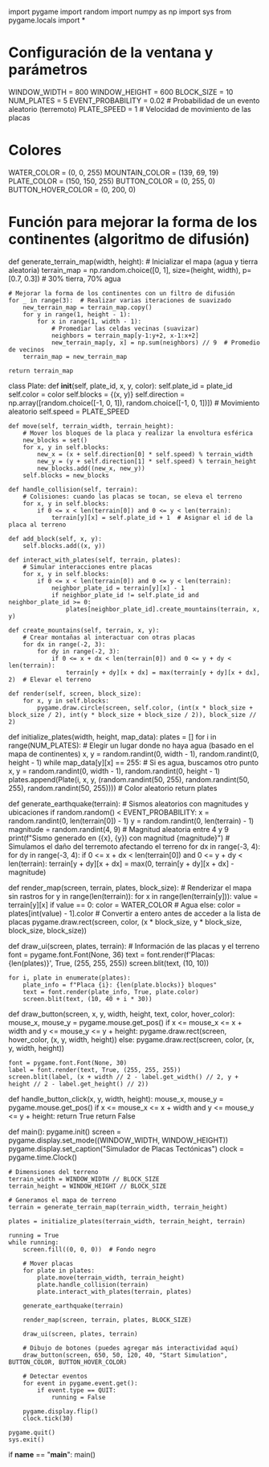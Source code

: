 import pygame
import random
import numpy as np
import sys
from pygame.locals import *

# Configuración de la ventana y parámetros
WINDOW_WIDTH = 800
WINDOW_HEIGHT = 600
BLOCK_SIZE = 10
NUM_PLATES = 5
EVENT_PROBABILITY = 0.02  # Probabilidad de un evento aleatorio (terremoto)
PLATE_SPEED = 1  # Velocidad de movimiento de las placas

# Colores
WATER_COLOR = (0, 0, 255)
MOUNTAIN_COLOR = (139, 69, 19)
PLATE_COLOR = (150, 150, 255)
BUTTON_COLOR = (0, 255, 0)
BUTTON_HOVER_COLOR = (0, 200, 0)

# Función para mejorar la forma de los continentes (algoritmo de difusión)
def generate_terrain_map(width, height):
    # Inicializar el mapa (agua y tierra aleatoria)
    terrain_map = np.random.choice([0, 1], size=(height, width), p=[0.7, 0.3])  # 30% tierra, 70% agua
    
    # Mejorar la forma de los continentes con un filtro de difusión
    for _ in range(3):  # Realizar varias iteraciones de suavizado
        new_terrain_map = terrain_map.copy()
        for y in range(1, height - 1):
            for x in range(1, width - 1):
                # Promediar las celdas vecinas (suavizar)
                neighbors = terrain_map[y-1:y+2, x-1:x+2]
                new_terrain_map[y, x] = np.sum(neighbors) // 9  # Promedio de vecinos
        terrain_map = new_terrain_map
    
    return terrain_map

class Plate:
    def __init__(self, plate_id, x, y, color):
        self.plate_id = plate_id
        self.color = color
        self.blocks = {(x, y)}
        self.direction = np.array([random.choice([-1, 0, 1]), random.choice([-1, 0, 1])])  # Movimiento aleatorio
        self.speed = PLATE_SPEED

    def move(self, terrain_width, terrain_height):
        # Mover los bloques de la placa y realizar la envoltura esférica
        new_blocks = set()
        for x, y in self.blocks:
            new_x = (x + self.direction[0] * self.speed) % terrain_width
            new_y = (y + self.direction[1] * self.speed) % terrain_height
            new_blocks.add((new_x, new_y))
        self.blocks = new_blocks

    def handle_collision(self, terrain):
        # Colisiones: cuando las placas se tocan, se eleva el terreno
        for x, y in self.blocks:
            if 0 <= x < len(terrain[0]) and 0 <= y < len(terrain):
                terrain[y][x] = self.plate_id + 1  # Asignar el id de la placa al terreno

    def add_block(self, x, y):
        self.blocks.add((x, y))

    def interact_with_plates(self, terrain, plates):
        # Simular interacciones entre placas
        for x, y in self.blocks:
            if 0 <= x < len(terrain[0]) and 0 <= y < len(terrain):
                neighbor_plate_id = terrain[y][x] - 1
                if neighbor_plate_id != self.plate_id and neighbor_plate_id >= 0:
                    plates[neighbor_plate_id].create_mountains(terrain, x, y)

    def create_mountains(self, terrain, x, y):
        # Crear montañas al interactuar con otras placas
        for dx in range(-2, 3):
            for dy in range(-2, 3):
                if 0 <= x + dx < len(terrain[0]) and 0 <= y + dy < len(terrain):
                    terrain[y + dy][x + dx] = max(terrain[y + dy][x + dx], 2)  # Elevar el terreno

    def render(self, screen, block_size):
        for x, y in self.blocks:
            pygame.draw.circle(screen, self.color, (int(x * block_size + block_size / 2), int(y * block_size + block_size / 2)), block_size // 2)

def initialize_plates(width, height, map_data):
    plates = []
    for i in range(NUM_PLATES):
        # Elegir un lugar donde no haya agua (basado en el mapa de continentes)
        x, y = random.randint(0, width - 1), random.randint(0, height - 1)
        while map_data[y][x] == 255:  # Si es agua, buscamos otro punto
            x, y = random.randint(0, width - 1), random.randint(0, height - 1)
        plates.append(Plate(i, x, y, (random.randint(50, 255), random.randint(50, 255), random.randint(50, 255))))  # Color aleatorio
    return plates

def generate_earthquake(terrain):
    # Sismos aleatorios con magnitudes y ubicaciones
    if random.random() < EVENT_PROBABILITY:
        x = random.randint(0, len(terrain[0]) - 1)
        y = random.randint(0, len(terrain) - 1)
        magnitude = random.randint(4, 9)  # Magnitud aleatoria entre 4 y 9
        print(f"Sismo generado en ({x}, {y}) con magnitud {magnitude}")
        # Simulamos el daño del terremoto afectando el terreno
        for dx in range(-3, 4):
            for dy in range(-3, 4):
                if 0 <= x + dx < len(terrain[0]) and 0 <= y + dy < len(terrain):
                    terrain[y + dy][x + dx] = max(0, terrain[y + dy][x + dx] - magnitude)

def render_map(screen, terrain, plates, block_size):
    # Renderizar el mapa sin rastros
    for y in range(len(terrain)):
        for x in range(len(terrain[y])):
            value = terrain[y][x]
            if value == 0:
                color = WATER_COLOR  # Agua
            else:
                color = plates[int(value) - 1].color  # Convertir a entero antes de acceder a la lista de placas
            pygame.draw.rect(screen, color, (x * block_size, y * block_size, block_size, block_size))

def draw_ui(screen, plates, terrain):
    # Información de las placas y el terreno
    font = pygame.font.Font(None, 36)
    text = font.render(f'Placas: {len(plates)}', True, (255, 255, 255))
    screen.blit(text, (10, 10))

    for i, plate in enumerate(plates):
        plate_info = f"Placa {i}: {len(plate.blocks)} bloques"
        text = font.render(plate_info, True, plate.color)
        screen.blit(text, (10, 40 + i * 30))

def draw_button(screen, x, y, width, height, text, color, hover_color):
    mouse_x, mouse_y = pygame.mouse.get_pos()
    if x <= mouse_x <= x + width and y <= mouse_y <= y + height:
        pygame.draw.rect(screen, hover_color, (x, y, width, height))
    else:
        pygame.draw.rect(screen, color, (x, y, width, height))

    font = pygame.font.Font(None, 30)
    label = font.render(text, True, (255, 255, 255))
    screen.blit(label, (x + width // 2 - label.get_width() // 2, y + height // 2 - label.get_height() // 2))

def handle_button_click(x, y, width, height):
    mouse_x, mouse_y = pygame.mouse.get_pos()
    if x <= mouse_x <= x + width and y <= mouse_y <= y + height:
        return True
    return False

def main():
    pygame.init()
    screen = pygame.display.set_mode((WINDOW_WIDTH, WINDOW_HEIGHT))
    pygame.display.set_caption("Simulador de Placas Tectónicas")
    clock = pygame.time.Clock()

    # Dimensiones del terreno
    terrain_width = WINDOW_WIDTH // BLOCK_SIZE
    terrain_height = WINDOW_HEIGHT // BLOCK_SIZE

    # Generamos el mapa de terreno
    terrain = generate_terrain_map(terrain_width, terrain_height)

    plates = initialize_plates(terrain_width, terrain_height, terrain)
    
    running = True
    while running:
        screen.fill((0, 0, 0))  # Fondo negro

        # Mover placas
        for plate in plates:
            plate.move(terrain_width, terrain_height)
            plate.handle_collision(terrain)
            plate.interact_with_plates(terrain, plates)

        generate_earthquake(terrain)

        render_map(screen, terrain, plates, BLOCK_SIZE)

        draw_ui(screen, plates, terrain)

        # Dibujo de botones (puedes agregar más interactividad aquí)
        draw_button(screen, 650, 50, 120, 40, "Start Simulation", BUTTON_COLOR, BUTTON_HOVER_COLOR)

        # Detectar eventos
        for event in pygame.event.get():
            if event.type == QUIT:
                running = False

        pygame.display.flip()
        clock.tick(30)

    pygame.quit()
    sys.exit()

if __name__ == "__main__":
    main()
